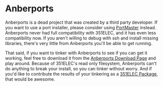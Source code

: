 # Anberports

Anberports is a dead project that was created by a third party developer. If you want to use a port installer, please consider using [PortMaster](PortMaster) instead. Anberports never had full compatibility with 351ELEC, and it has even less compatibility now. If you aren't willing to debug with ssh and install missing libraries, there's very little from Anberports you'll be able to get running.

That said, if you want to tinker with Anberports to see if you can get it working, feel free to download it from the [Anberports Download Page](https://github.com/sponsors/krishenriksen) and play around. Because of 351ELEC's read only filesystem, Anberports can't do anything to break your install, so you can tinker without worry. And if you'd like to contribute the results of your tinkering as a [351ELEC Package](Contributing-to-351ELEC#contributing-community-built-packages), that would be awesome.
